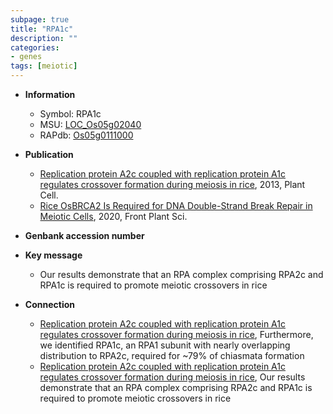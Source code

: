 ```yaml
---
subpage: true
title: "RPA1c"
description: ""
categories:
- genes
tags: [meiotic]
---
```


* **Information**  
    + Symbol: RPA1c  
    + MSU: [LOC_Os05g02040](http://rice.plantbiology.msu.edu/cgi-bin/ORF_infopage.cgi?orf=LOC_Os05g02040)  
    + RAPdb: [Os05g0111000](http://rapdb.dna.affrc.go.jp/viewer/gbrowse_details/irgsp1?name=Os05g0111000)  

* **Publication**  
    + [Replication protein A2c coupled with replication protein A1c regulates crossover formation during meiosis in rice](http://www.ncbi.nlm.nih.gov/pubmed?term=Replication+protein+A2c+coupled+with+replication+protein+A1c+regulates+crossover+formation+during+meiosis+in+rice%5BTitle%5D), 2013, Plant Cell.
    + [Rice OsBRCA2 Is Required for DNA Double-Strand Break Repair in Meiotic Cells](http://www.ncbi.nlm.nih.gov/pubmed?term=Rice+OsBRCA2+Is+Required+for+DNA+Double-Strand+Break+Repair+in+Meiotic+Cells%5BTitle%5D), 2020, Front Plant Sci.

* **Genbank accession number**  

* **Key message**  
    + Our results demonstrate that an RPA complex comprising RPA2c and RPA1c is required to promote meiotic crossovers in rice

* **Connection**  
    + [Replication protein A2c coupled with replication protein A1c regulates crossover formation during meiosis in rice](http://www.ncbi.nlm.nih.gov/pubmed?term=Replication+protein+A2c+coupled+with+replication+protein+A1c+regulates+crossover+formation+during+meiosis+in+rice%5BTitle%5D), Furthermore, we identified RPA1c, an RPA1 subunit with nearly overlapping distribution to RPA2c, required for ~79% of chiasmata formation
    + [Replication protein A2c coupled with replication protein A1c regulates crossover formation during meiosis in rice](http://www.ncbi.nlm.nih.gov/pubmed?term=Replication+protein+A2c+coupled+with+replication+protein+A1c+regulates+crossover+formation+during+meiosis+in+rice%5BTitle%5D), Our results demonstrate that an RPA complex comprising RPA2c and RPA1c is required to promote meiotic crossovers in rice



